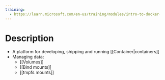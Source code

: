 ```yaml
---
training:
  - https://learn.microsoft.com/en-us/training/modules/intro-to-docker-containers/
---
```

# Description
- A platform for developing, shipping and running [[Container|containers]]
- Managing data:
	- [[Volumes]]
	- [[Bind mounts]]
	- [[tmpfs mounts]]